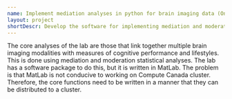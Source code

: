 ```yaml
---
name: Implement mediation analyses in python for brain imaging data (On Hold)
layout: project
shortDescr: Develop the software for implementing mediation and moderation statistical analyses with brain imaging data using python.
---
```

The core analyses of the lab are those that link together multiple brain imaging modalities with measures of cognitive performance and lifestyles. This is done using mediation and moderation statistical analyses. The lab has a software package to do this, but it is written in MatLab. The problem is that MatLab is not conducive to working on Compute Canada cluster. Therefore, the core functions need to be written in a manner that they can be distributed to a cluster. 


